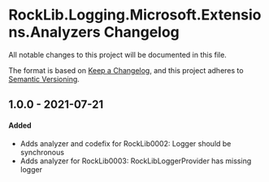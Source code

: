 # RockLib.Logging.Microsoft.Extensions.Analyzers Changelog

All notable changes to this project will be documented in this file.

The format is based on [Keep a Changelog](https://keepachangelog.com/en/1.0.0/),
and this project adheres to [Semantic Versioning](https://semver.org/spec/v2.0.0.html).

## 1.0.0 - 2021-07-21

#### Added

- Adds analyzer and codefix for RockLib0002: Logger should be synchronous
- Adds analyzer for RockLib0003: RockLibLoggerProvider has missing logger
